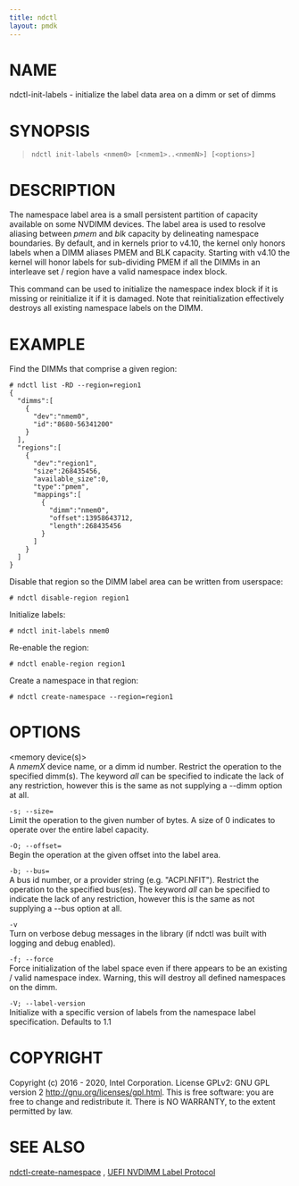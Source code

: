 ```yaml
---
title: ndctl
layout: pmdk
---
```


NAME
====

ndctl-init-labels - initialize the label data area on a dimm or set of
dimms

SYNOPSIS
========

>     ndctl init-labels <nmem0> [<nmem1>..<nmemN>] [<options>]

DESCRIPTION
===========

The namespace label area is a small persistent partition of capacity
available on some NVDIMM devices. The label area is used to resolve
aliasing between *pmem* and *blk* capacity by delineating namespace
boundaries. By default, and in kernels prior to v4.10, the kernel only
honors labels when a DIMM aliases PMEM and BLK capacity. Starting with
v4.10 the kernel will honor labels for sub-dividing PMEM if all the
DIMMs in an interleave set / region have a valid namespace index block.

This command can be used to initialize the namespace index block if it
is missing or reinitialize it if it is damaged. Note that
reinitialization effectively destroys all existing namespace labels on
the DIMM.

EXAMPLE
=======

Find the DIMMs that comprise a given region:

    # ndctl list -RD --region=region1
    {
      "dimms":[
        {
          "dev":"nmem0",
          "id":"8680-56341200"
        }
      ],
      "regions":[
        {
          "dev":"region1",
          "size":268435456,
          "available_size":0,
          "type":"pmem",
          "mappings":[
            {
              "dimm":"nmem0",
              "offset":13958643712,
              "length":268435456
            }
          ]
        }
      ]
    }

Disable that region so the DIMM label area can be written from
userspace:

    # ndctl disable-region region1

Initialize labels:

    # ndctl init-labels nmem0

Re-enable the region:

    # ndctl enable-region region1

Create a namespace in that region:

    # ndctl create-namespace --region=region1

OPTIONS
=======

\<memory device(s)\>  
A *nmemX* device name, or a dimm id number. Restrict the operation to
the specified dimm(s). The keyword *all* can be specified to indicate
the lack of any restriction, however this is the same as not supplying a
--dimm option at all.

`-s; --size=`  
Limit the operation to the given number of bytes. A size of 0 indicates
to operate over the entire label capacity.

`-O; --offset=`  
Begin the operation at the given offset into the label area.

`-b; --bus=`  
A bus id number, or a provider string (e.g. "ACPI.NFIT"). Restrict the
operation to the specified bus(es). The keyword *all* can be specified
to indicate the lack of any restriction, however this is the same as not
supplying a --bus option at all.

`-v`  
Turn on verbose debug messages in the library (if ndctl was built with
logging and debug enabled).

`-f; --force`  
Force initialization of the label space even if there appears to be an
existing / valid namespace index. Warning, this will destroy all defined
namespaces on the dimm.

`-V; --label-version`  
Initialize with a specific version of labels from the namespace label
specification. Defaults to 1.1

COPYRIGHT
=========

Copyright (c) 2016 - 2020, Intel Corporation. License GPLv2: GNU GPL
version 2 <http://gnu.org/licenses/gpl.html>. This is free software: you
are free to change and redistribute it. There is NO WARRANTY, to the
extent permitted by law.

SEE ALSO
========

[ndctl-create-namespace](ndctl-create-namespace.md) , [UEFI NVDIMM Label
Protocol](http://www.uefi.org/sites/default/files/resources/UEFI_Spec_2_7.pdf)

